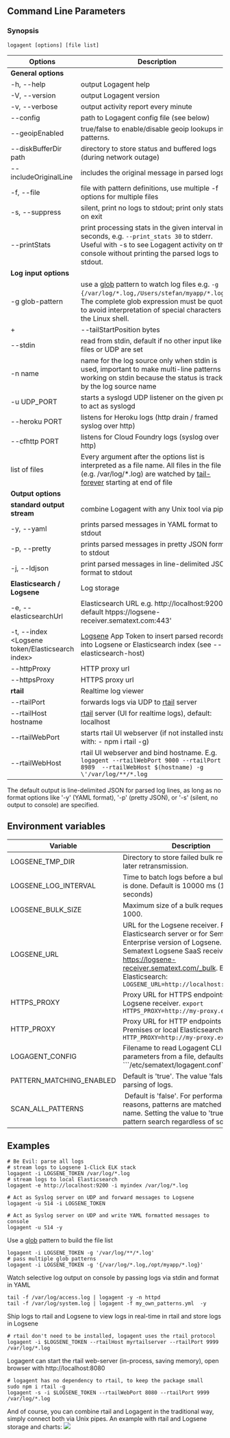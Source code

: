 ## Command Line Parameters 
### Synopsis

```logagent [options] [file list]```

| Options | Description |
|---------|-------------|
| __General options__ | |
| -h, --help | output Logagent help |
| -V, --version | output Logagent version |
| -v, --verbose | output activity report every minute |
| --config <configFileName> | path to Logagent config file (see below) |
| --geoipEnabled <value> | true/false to enable/disable geoip lookups in patterns. |
| --diskBufferDir  path| directory to store status and buffered logs (during network outage) |
| --includeOriginalLine | includes the original message in parsed logs |
| -f, --file <patternFile> | file with pattern definitions, use multiple -f options for multiple files| 
| -s, --suppress | silent, print no logs to stdout; print only stats on exit |
| --printStats | print processing stats in the given interval in seconds, e.g. ```--print_stats 30``` to stderr. Useful with -s to see Logagent activity on the console without printing the parsed logs to stdout.|
| __Log input options__| |
| -g glob-pattern | use a [glob](https://www.npmjs.com/package/glob) pattern to watch log files e.g. ```-g "{/var/log/*.log,/Users/stefan/myapp/*.log}"```. The complete glob expression must be quoted to avoid interpretation of special characters by the Linux shell. |
+| --tailStartPosition bytes | -1 to tail from end of file, >=0 to start from the given position (in bytes).  This setting applies to new files without their read position saved (see --logsene-tmp-dir)|
| --stdin | read from stdin, default if no other input like files or UDP are set|
| -n name | name for the log source only when stdin is used, important to make multi-line patterns working on stdin because the status is tracked by the log source name| 
| -u UDP_PORT | starts a syslogd UDP listener on the given port to act as syslogd |
| --heroku PORT | listens for Heroku logs (http drain / framed syslog over http) |
| --cfhttp PORT | listens for Cloud Foundry logs (syslog over http)|
| list of files | Every argument after the options list is interpreted as a file name. All files in the file list (e.g. /var/log/*.log) are watched by [tail-forever](https://www.npmjs.com/package/tail-forever) starting at end of file|
| __Output options__ | |
| __standard output stream__ | combine Logagent with any Unix tool via pipes |
| -y, --yaml | prints parsed messages in YAML format to stdout|
| -p, --pretty | prints parsed messages in pretty JSON format to stdout|
| -j, --ldjson | print parsed messages in line-delimited JSON format to stdout |
| __Elasticsearch / Logsene__| Log storage |
| -e, --elasticsearchUrl <url> | Elasticsearch URL e.g. http://localhost:9200, default htpps://logsene-receiver.sematext.com:443'|
| -t, --index <Logsene token/Elasticsearch index> | [Logsene](http://sematext.com/logsene) App Token to insert parsed records into Logsene or Elasticsearch index (see --elasticsearch-host) |
| --httpProxy <url> | HTTP proxy url |
| --httpsProxy <url> | HTTPS proxy url |
| __rtail__ | Realtime log viewer|
| --rtailPort  | forwards logs via UDP to [rtail](http://rtail.org/) server |
| --rtailHost hostname | [rtail](http://rtail.org/) server (UI for realtime logs), default: localhost|
| --rtailWebPort <port> | starts rtail UI webserver (if not installed install with: - npm i rtail -g) |
| --rtailWebHost <host> | rtail UI webserver and bind hostname. E.g. ```logagent --rtailWebPort 9000 --rtailPort 8989  --rtailWebHost $(hostname) -g \'/var/log/**/*.log``` |

The default output is line-delimited JSON for parsed log lines, as long as no format options like '-y' (YAML format), '-p' (pretty JSON), or '-s' (silent, no output to console) are specified. 


## Environment variables
|Variable|Description|
|--------|-----------|
|LOGSENE_TMP_DIR | Directory to store failed bulk requests for later retransmission.|
|LOGSENE_LOG_INTERVAL | Time to batch logs before a bulk request is done. Default is 10000 ms (10 seconds)|
|LOGSENE_BULK_SIZE | Maximum size of a bulk request. Default is 1000.|
|LOGSENE_URL | URL for the Logsene receiver. For a local Elasticsearch server or for Sematext Enterprise version of Logsene. Defaults to Sematext Logsene SaaS receiver https://logsene-receiver.sematext.com/_bulk. Example for Elasticsearch: ```LOGSENE_URL=http://localhost:9200/_bulk```|
|HTTPS_PROXY| Proxy URL for HTTPS endpoints, like Logsene receiver. ```export HTTPS_PROXY=http://my-proxy.example```|
|HTTP_PROXY| Proxy URL for HTTP endpoints (e.g. On-Premises or local Elasticsearch). ```export HTTP_PROXY=http://my-proxy.example```|
|LOGAGENT_CONFIG | Filename to read Logagent CLI parameters from a file, defaults to ```/etc/sematext/logagent.conf`` |
|PATTERN_MATCHING_ENABLED | Default is 'true'. The value 'false' disables parsing of logs. |
|SCAN_ALL_PATTERNS | Default is 'false'. For performance reasons, patterns are matched by source name. Setting the value to 'true' enables pattern search regardless of source name |


## Examples 
```
# Be Evil: parse all logs 
# stream logs to Logsene 1-Click ELK stack 
logagent -i LOGSENE_TOKEN /var/log/*.log 
# stream logs to local Elasticsearch  
logagent -e http://localhost:9200 -i myindex /var/log/*.log 

# Act as Syslog server on UDP and forward messages to Logsene
logagent -u 514 -i LOGSENE_TOKEN  

# Act as Syslog server on UDP and write YAML formatted messages to console
logagent -u 514 -y  
```

Use a [glob](https://www.npmjs.com/package/glob) pattern to build the file list 

```
logagent -i LOGSENE_TOKEN -g '/var/log/**/*.log'
# pass multiple glob patterns
logagent -i LOGSENE_TOKEN -g '{/var/log/*.log,/opt/myapp/*.log}'
```

Watch selective log output on console by passing logs via stdin and format in YAML

```
tail -f /var/log/access.log | logagent -y -n httpd
tail -f /var/log/system.log | logagent -f my_own_patterns.yml  -y 
```

Ship logs to rtail and Logsene to view logs in real-time in rtail and store logs in Logsene

```
# rtail don't need to be installed, logagent uses the rtail protocol
logagent -i $LOGSENE_TOKEN --rtailHost myrtailserver --rtailPort 9999 /var/log/*.log
```

Logagent can start the rtail web-server (in-process, saving memory), open browser with http://localhost:8080
```
# logagent has no dependency to rtail, to keep the package small
sudo npm i rtail -g
logagent -s -i $LOGSENE_TOKEN --rtailWebPort 8080 --rtailPort 9999 /var/log/*.log
```

And of course, you can combine rtail and Logagent in the traditional way, simply connect both via Unix pipes. An example with rtail and Logsene storage and charts:
![](http://g.recordit.co/usjLitb3Dd.gif)

